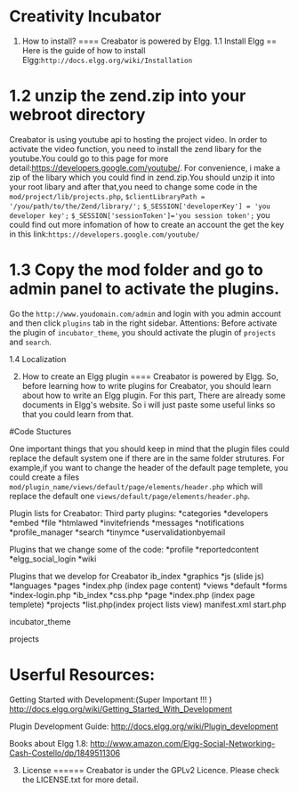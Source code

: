 Creativity Incubator
======
1. How to install?
====
Creabator is powered by Elgg. 
1.1 Install Elgg
==
Here is the guide of how to install Elgg:`http://docs.elgg.org/wiki/Installation`

1.2 unzip the zend.zip into your webroot directory 
==
Creabator is using youtube api to hosting the project video. In order to activate the video function, you need to install the zend libary for the youtube.You could go to this page for more detail:https://developers.google.com/youtube/.
For convenience, i make a zip of the libary which you could find in zend.zip.You should unzip it into your root libary and after that,you need to change some code in the `mod/project/lib/projects.php`,
`$clientLibraryPath = '/you/path/to/the/Zend/library/';`
`$_SESSION['developerKey'] = 'you developer key';`
`$_SESSION['sessionToken']='you session token';`
you could find out more infomation of how to create an account the get the key in this link:`https://developers.google.com/youtube/`

1.3 Copy the mod folder and go to admin panel to activate the plugins.
==
Go the `http://www.youdomain.com/admin` and login with you admin account and then click `plugins` tab in the right sidebar.
Attentions:
Before activate the plugin of `incubator_theme`, you should activate the plugin of `projects` and `search`. 

1.4 Localization



2. How to create an Elgg plugin
====
Creabator is powered by Elgg. So, before learning how to write plugins for Creabator, you should learn about how to write an Elgg plugin.
For this part, There are already some documents in Elgg's website. So i will just paste some useful links so that you could learn from that.

#Code Stuctures

One important things that you should keep in mind that the plugin files could replace the default system one if there are in the same folder strutures. For example,if you want to change the header of the default page templete, you could create a files `mod/plugin_name/views/default/page/elements/header.php` which will replace the default one  `views/default/page/elements/header.php`.

Plugin lists for Creabator:
Third party plugins:
*categories
*developers
*embed
*file
*htmlawed
*invitefriends
*messages
*notifications
*profile_manager
*search
*tinymce
*uservalidationbyemail

Plugins that we change some of the code:
*profile
*reportedcontent
*elgg_social_login
*wiki

Plugins that we develop for Creabator
ib_index
*graphics
*js (slide js)
*languages
*pages
	*index.php (index page content)
*views
	*default
		*forms
			*index-login.php
		*ib_index
			*css.php
		*page
			*index.php (index page templete)
		*projects
			*list.php(index project lists view)
manifest.xml
start.php 


incubator_theme

projects







Userful Resources:
===
Getting Started with Development:(Super Important !!! ) http://docs.elgg.org/wiki/Getting_Started_With_Development

Plugin Development Guide: http://docs.elgg.org/wiki/Plugin_development

Books about Elgg 1.8: http://www.amazon.com/Elgg-Social-Networking-Cash-Costello/dp/1849511306

3. License
======
Creabator is under the GPLv2 Licence. Please check the LICENSE.txt for more detail.




